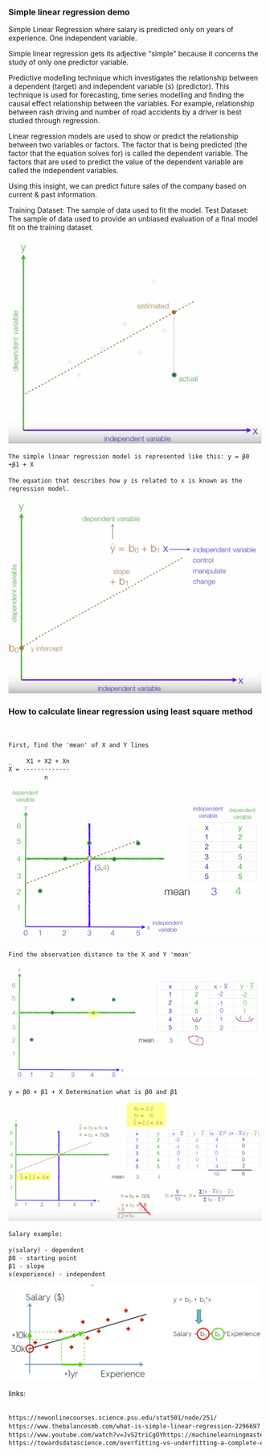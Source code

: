 ### Simple linear regression demo

Simple Linear Regression where salary is predicted only on years of experience.
One independent variable.


Simple linear regression gets its adjective "simple" because it concerns the study of only one predictor variable.

Predictive modelling technique which investigates the relationship between a dependent (target) and independent variable (s) (predictor).
This technique is used for forecasting, time series modelling and finding the causal effect relationship between the variables.
For example, relationship between rash driving and number of road accidents by a driver is best studied through regression.

Linear regression models are used to show or predict the relationship between two variables or factors. 
The factor that is being predicted (the factor that the equation solves for) is called the dependent variable.
The factors that are used to predict the value of the dependent variable are called the independent variables.

Using this insight, we can predict future sales of the company based on current & past information.

Training Dataset: The sample of data used to fit the model.
Test Dataset: The sample of data used to provide an unbiased evaluation of a final model fit on the training dataset.

![MinimizeErrors.jpg](../../img/simple-linear-regression/MinimizeErrors.jpg)


```text
The simple linear regression model is represented like this: y = β0 +β1 + X

The equation that describes how y is related to x is known as the regression model. 

``` 



![MainFormula.jpg](../../img/simple-linear-regression/Y=b0+b1X.jpg)



### How to calculate linear regression using least square method
```text


First, find the 'mean' of X and Y lines
   
_    X1 + X2 + Xn
X = -------------
          n
```
![MainFormula.jpg](../../img/simple-linear-regression/Mean.jpg)



```text
Find the observation distance to the X and Y 'mean'
```
![MainFormula.jpg](../img//simple-linear-regression/ObservationDistance.jpg)


```text
y = β0 + β1 + X Determination what is β0 and β1 
```
![Slope.jpg](../../img/simple-linear-regression/Slope.jpg)


```text
Salary example:

y(salary) - dependent 
β0 - starting point
β1 - slope
x(experience) - independent

```
![SalaryExample.jpg](../../img/simple-linear-regression/SalaryExample.jpg)





links:
```html

https://newonlinecourses.science.psu.edu/stat501/node/251/
https://www.thebalancesmb.com/what-is-simple-linear-regression-2296697
https://www.youtube.com/watch?v=JvS2triCgOYhttps://machinelearningmastery.com/overfitting-and-underfitting-with-machine-learning-algorithms/
https://towardsdatascience.com/overfitting-vs-underfitting-a-complete-example-d05dd7e19765

```


